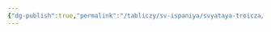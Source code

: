 ```yaml
---
{"dg-publish":true,"permalink":"/tabliczy/sv-ispaniya/svyataya-troicza/","dgPassFrontmatter":true}
---
```



